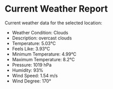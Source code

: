 # Current Weather Report
Current weather data for the selected location:
- Weather Condition: Clouds
- Description: overcast clouds
- Temperature: 5.03°C
- Feels Like: 3.93°C
- Minimum Temperature: 4.99°C
- Maximum Temperature: 8.2°C
- Pressure: 1019 hPa
- Humidity: 93%
- Wind Speed: 1.54 m/s
- Wind Degree: 170°
